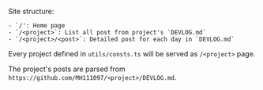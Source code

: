 Site structure:

```
- `/': Home page
- `/<project>`: List all post from project's `DEVLOG.md`
- `/<project>/<post>`: Detailed post for each day in `DEVLOG.md`
```

Every project defined in `utils/consts.ts` will be served as `/<project>` page.

The project's posts are parsed from `https://github.com/MH111097/<project>/DEVLOG.md`.